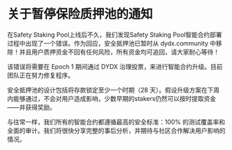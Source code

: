 # 关于暂停保险质押池的通知

在Safety Staking Pool上线后不久，我们发现Safety Staking Pool智能合约部署过程中出现了一个错误。作为回应，安全抵押池已暂时从 dydx.community 中移除！并且用户质押资金不回有任何风险，所有资金均可追回，请大家耐心等待！

该错误将需要在 Epoch 1 期间通过 DYDX 治理投票，来进行智能合约升级。目前团队正在努力修复程序。

安全抵押池的设计包括将存款锁定至少一个时期（28 天）。假设升级方案在下周内能够通过，不会对用户造成影响，少数早期的stakers仍然可以按时提取资金——并获得奖励。

与往常一样，我们所有的智能合约都遵循最高的安全标准：100% 的测试覆盖率和全面的审计。我们将很快分享完整的事后分析，并期待与社区合作解决用户影响的情况。

